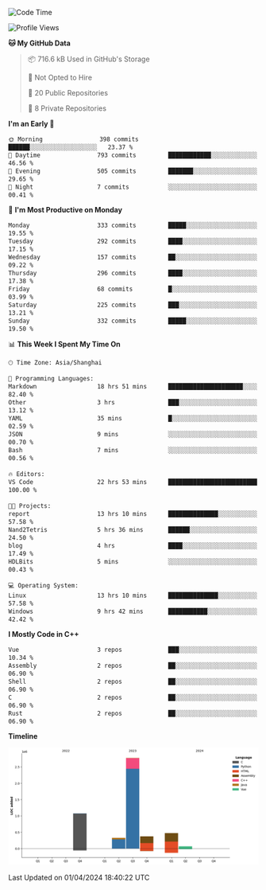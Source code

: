 <!--
**Salvely/Salvely** is a ✨ _special_ ✨ repository because its `README.md` (this file) appears on your GitHub profile.

Here are some ideas to get you started:

- 🔭 I’m currently working on ...
- 🌱 I’m currently learning ...
- 👯 I’m looking to collaborate on ...
- 🤔 I’m looking for help with ...
- 💬 Ask me about ...
- 📫 How to reach me: ...
- 😄 Pronouns: ...
- ⚡ Fun fact: ...
-->

<!--START_SECTION:waka-->
![Code Time](http://img.shields.io/badge/Code%20Time-607%20hrs%2037%20mins-blue)

![Profile Views](http://img.shields.io/badge/Profile%20Views-1-blue)

**🐱 My GitHub Data** 

> 📦 716.6 kB Used in GitHub's Storage 
 > 
> 🚫 Not Opted to Hire
 > 
> 📜 20 Public Repositories 
 > 
> 🔑 8 Private Repositories 
 > 
**I'm an Early 🐤** 

```text
🌞 Morning                398 commits         ██████░░░░░░░░░░░░░░░░░░░   23.37 % 
🌆 Daytime                793 commits         ████████████░░░░░░░░░░░░░   46.56 % 
🌃 Evening                505 commits         ███████░░░░░░░░░░░░░░░░░░   29.65 % 
🌙 Night                  7 commits           ░░░░░░░░░░░░░░░░░░░░░░░░░   00.41 % 
```
📅 **I'm Most Productive on Monday** 

```text
Monday                   333 commits         █████░░░░░░░░░░░░░░░░░░░░   19.55 % 
Tuesday                  292 commits         ████░░░░░░░░░░░░░░░░░░░░░   17.15 % 
Wednesday                157 commits         ██░░░░░░░░░░░░░░░░░░░░░░░   09.22 % 
Thursday                 296 commits         ████░░░░░░░░░░░░░░░░░░░░░   17.38 % 
Friday                   68 commits          █░░░░░░░░░░░░░░░░░░░░░░░░   03.99 % 
Saturday                 225 commits         ███░░░░░░░░░░░░░░░░░░░░░░   13.21 % 
Sunday                   332 commits         █████░░░░░░░░░░░░░░░░░░░░   19.50 % 
```


📊 **This Week I Spent My Time On** 

```text
🕑︎ Time Zone: Asia/Shanghai

💬 Programming Languages: 
Markdown                 18 hrs 51 mins      █████████████████████░░░░   82.40 % 
Other                    3 hrs               ███░░░░░░░░░░░░░░░░░░░░░░   13.12 % 
YAML                     35 mins             █░░░░░░░░░░░░░░░░░░░░░░░░   02.59 % 
JSON                     9 mins              ░░░░░░░░░░░░░░░░░░░░░░░░░   00.70 % 
Bash                     7 mins              ░░░░░░░░░░░░░░░░░░░░░░░░░   00.56 % 

🔥 Editors: 
VS Code                  22 hrs 53 mins      █████████████████████████   100.00 % 

🐱‍💻 Projects: 
report                   13 hrs 10 mins      ██████████████░░░░░░░░░░░   57.58 % 
Nand2Tetris              5 hrs 36 mins       ██████░░░░░░░░░░░░░░░░░░░   24.50 % 
blog                     4 hrs               ████░░░░░░░░░░░░░░░░░░░░░   17.49 % 
HDLBits                  5 mins              ░░░░░░░░░░░░░░░░░░░░░░░░░   00.43 % 

💻 Operating System: 
Linux                    13 hrs 10 mins      ██████████████░░░░░░░░░░░   57.58 % 
Windows                  9 hrs 42 mins       ███████████░░░░░░░░░░░░░░   42.42 % 
```

**I Mostly Code in C++** 

```text
Vue                      3 repos             ███░░░░░░░░░░░░░░░░░░░░░░   10.34 % 
Assembly                 2 repos             ██░░░░░░░░░░░░░░░░░░░░░░░   06.90 % 
Shell                    2 repos             ██░░░░░░░░░░░░░░░░░░░░░░░   06.90 % 
C                        2 repos             ██░░░░░░░░░░░░░░░░░░░░░░░   06.90 % 
Rust                     2 repos             ██░░░░░░░░░░░░░░░░░░░░░░░   06.90 % 
```



**Timeline**

![Lines of Code chart](https://raw.githubusercontent.com/Salvely/Salvely/main/assets/bar_graph.png)


 Last Updated on 01/04/2024 18:40:22 UTC
<!--END_SECTION:waka-->
<!-- ### [![Typing SVG](https://readme-typing-svg.demolab.com?font=JetBrains+Mono&size=22&pause=1000&width=435&height=70&lines=Hi!+I'm+Wen+Gao.+Nice+to+see+you!)](https://git.io/typing-svg)

[![Salvely's GitHub stats](https://github-readme-stats.vercel.app/api?username=Salvely&count_private=true&show_icons=true&theme=buefy&include_all_commits=true)](https://github.com/anuraghazr/github-readme-stats)
[![Top Langs](https://github-readme-stats.vercel.app/api/top-langs/?username=Salvely)](https://github.com/anuraghazr/github-readme-stats)


![Leetcode Stats](https://leetcard.jacoblin.cool/Salvely?theme=wtf&font=Kameron&ext=activity&show_rank=true)

![](https://komarev.com/ghpvc/?username=Salvely)
-->
